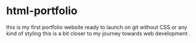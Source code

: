 # html-portfolio
this is my first portfolio website ready to launch on git without CSS or any kind of styling this is a bit closer to my journey towards web development . 

